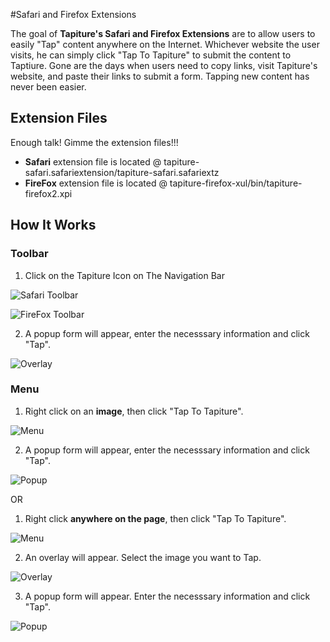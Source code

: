 #Safari and Firefox Extensions

The goal of **Tapiture's Safari and Firefox Extensions** are to allow users to easily "Tap" content anywhere on the Internet. Whichever website the user visits, he can simply click "Tap To Tapiture" to submit the content to Taptiure. Gone are the days when users need to copy links, visit Tapiture's website, and paste their links to submit a form. Tapping new content has never been easier.

## Extension Files

Enough talk! Gimme the extension files!!!

* **Safari** extension file is located @ tapiture-safari.safariextension/tapiture-safari.safariextz
* **FireFox** extension file is located @ tapiture-firefox-xul/bin/tapiture-firefox2.xpi

## How It Works

### Toolbar
1) Click on the Tapiture Icon on The Navigation Bar

![Safari Toolbar](http://i.imgur.com/EZYn4sO.png)

![FireFox Toolbar](http://i.imgur.com/3ADK4DQ.png)

2) A popup form will appear, enter the necesssary information and click "Tap".

![Overlay](http://i.imgur.com/O7SaxlU.png)

### Menu
1) Right click on an **image**, then click "Tap To Tapiture".

![Menu](http://i.imgur.com/Aap3exo.png)

2) A popup form will appear, enter the necesssary information and click "Tap".

![Popup](http://i.imgur.com/4TrSvKd.png)

OR

1) Right click **anywhere on the page**, then click "Tap To Tapiture".

![Menu](http://i.imgur.com/Aap3exo.png)

2) An overlay will appear. Select the image you want to Tap.

![Overlay](http://i.imgur.com/O7SaxlU.png)

3) A popup form will appear. Enter the necesssary information and click "Tap".

![Popup](http://i.imgur.com/4TrSvKd.png)
